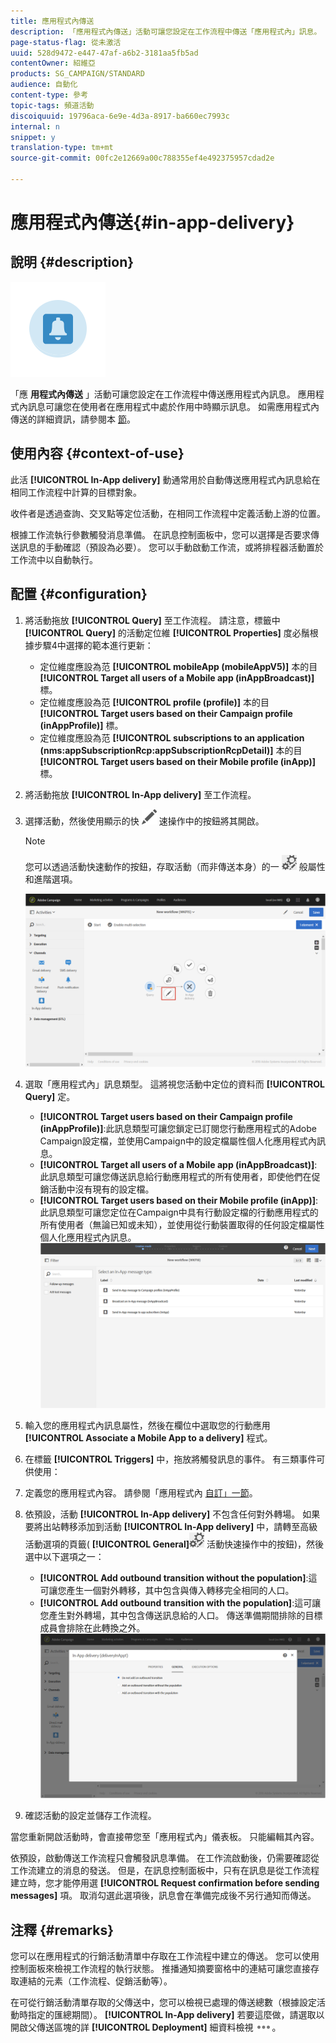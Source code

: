 ```yaml
---
title: 應用程式內傳送
description: 「應用程式內傳送」活動可讓您設定在工作流程中傳送「應用程式內」訊息。
page-status-flag: 從未激活
uuid: 528d9472-e447-47af-a6b2-3181aa5fb5ad
contentOwner: 紹維亞
products: SG_CAMPAIGN/STANDARD
audience: 自動化
content-type: 參考
topic-tags: 頻道活動
discoiquuid: 19796aca-6e9e-4d3a-8917-ba660ec7993c
internal: n
snippet: y
translation-type: tm+mt
source-git-commit: 00fc2e12669a00c788355ef4e492375957cdad2e

---
```



# 應用程式內傳送{#in-app-delivery}

## 說明 {#description}

![](assets/wkf_in_app_1.png)

「應 **用程式內傳送** 」活動可讓您設定在工作流程中傳送應用程式內訊息。 應用程式內訊息可讓您在使用者在應用程式中處於作用中時顯示訊息。 如需應用程式內傳送的詳細資訊，請參閱本 [節](../../channels/using/about-in-app-messaging.md)。

## 使用內容 {#context-of-use}

此活 **[!UICONTROL In-App delivery]** 動通常用於自動傳送應用程式內訊息給在相同工作流程中計算的目標對象。

收件者是透過查詢、交叉點等定位活動，在相同工作流程中定義活動上游的位置。

根據工作流執行參數觸發消息準備。 在訊息控制面板中，您可以選擇是否要求傳送訊息的手動確認（預設為必要）。 您可以手動啟動工作流，或將排程器活動置於工作流中以自動執行。

## 配置 {#configuration}

1. 將活動拖放 **[!UICONTROL Query]** 至工作流程。 請注意，標籤中 **[!UICONTROL Query]** 的活動定位維 **[!UICONTROL Properties]** 度必鬚根據步驟4中選擇的範本進行更新：

   * 定位維度應設為范 **[!UICONTROL mobileApp (mobileAppV5)]** 本的目 **[!UICONTROL Target all users of a Mobile app (inAppBroadcast)]** 標。
   * 定位維度應設為范 **[!UICONTROL profile (profile)]** 本的目 **[!UICONTROL Target users based on their Campaign profile (inAppProfile)]** 標。
   * 定位維度應設為范 **[!UICONTROL subscriptions to an application (nms:appSubscriptionRcp:appSubscriptionRcpDetail)]** 本的目 **[!UICONTROL Target users based on their Mobile profile (inApp)]** 標。

1. 將活動拖放 **[!UICONTROL In-App delivery]** 至工作流程。
1. 選擇活動，然後使用顯示的快 ![](assets/edit_darkgrey-24px.png) 速操作中的按鈕將其開啟。

   >[!NOTE]
   >
   >您可以透過活動快速動作的按鈕，存取活動（而非傳送本身）的一 ![](assets/dlv_activity_params-24px.png) 般屬性和進階選項。

   ![](assets/wkf_in_app_3.png)

1. 選取「應用程式內」訊息類型。 這將視您活動中定位的資料而 **[!UICONTROL Query]** 定。

   * **[!UICONTROL Target users based on their Campaign profile (inAppProfile)]**:此訊息類型可讓您鎖定已訂閱您行動應用程式的Adobe Campaign設定檔，並使用Campaign中的設定檔屬性個人化應用程式內訊息。
   * **[!UICONTROL Target all users of a Mobile app (inAppBroadcast)]**:此訊息類型可讓您傳送訊息給行動應用程式的所有使用者，即使他們在促銷活動中沒有現有的設定檔。
   * **[!UICONTROL Target users based on their Mobile profile (inApp)]**:此訊息類型可讓您定位在Campaign中具有行動設定檔的行動應用程式的所有使用者（無論已知或未知），並使用從行動裝置取得的任何設定檔屬性個人化應用程式內訊息。
   ![](assets/wkf_in_app_4.png)

1. 輸入您的應用程式內訊息屬性，然後在欄位中選取您的行動應用 **[!UICONTROL Associate a Mobile App to a delivery]** 程式。
1. 在標籤 **[!UICONTROL Triggers]** 中，拖放將觸發訊息的事件。 有三類事件可供使用：
1. 定義您的應用程式內容。 請參閱「應用程式內 [自訂」一節](../../channels/using/customizing-an-in-app-message.md)。
1. 依預設，活動 **[!UICONTROL In-App delivery]** 不包含任何對外轉場。 如果要將出站轉移添加到活動 **[!UICONTROL In-App delivery]** 中，請轉至高級活動選項的頁籤( **[!UICONTROL General]**![](assets/dlv_activity_params-24px.png) 活動快速操作中的按鈕)，然後選中以下選項之一：

   * **[!UICONTROL Add outbound transition without the population]**:這可讓您產生一個對外轉移，其中包含與傳入轉移完全相同的人口。
   * **[!UICONTROL Add outbound transition with the population]**:這可讓您產生對外轉場，其中包含傳送訊息給的人口。 傳送準備期間排除的目標成員會排除在此轉換之外。
   ![](assets/wkf_in_app_5.png)

1. 確認活動的設定並儲存工作流程。

當您重新開啟活動時，會直接帶您至「應用程式內」儀表板。 只能編輯其內容。

依預設，啟動傳送工作流程只會觸發訊息準備。 在工作流啟動後，仍需要確認從工作流建立的消息的發送。 但是，在訊息控制面板中，只有在訊息是從工作流程建立時，您才能停用選 **[!UICONTROL Request confirmation before sending messages]** 項。 取消勾選此選項後，訊息會在準備完成後不另行通知而傳送。

## 注釋 {#remarks}

您可以在應用程式的行銷活動清單中存取在工作流程中建立的傳送。 您可以使用控制面板來檢視工作流程的執行狀態。 推播通知摘要窗格中的連結可讓您直接存取連結的元素（工作流程、促銷活動等）。

在可從行銷活動清單存取的父傳送中，您可以檢視已處理的傳送總數（根據設定活動時指定的匯總期間）。 **[!UICONTROL In-App delivery]** 若要這麼做，請選取以開啟父傳送區塊的詳 **[!UICONTROL Deployment]** 細資料檢視 ![](assets/wkf_dlv_detail_button.png)。
